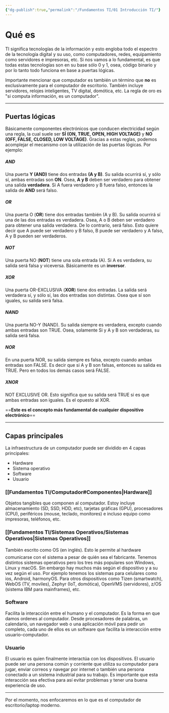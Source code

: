 ```yaml
---
{"dg-publish":true,"permalink":"/Fundamentos TI/01 Introducción TI/"}
---
```


# Qué es

TI significa tecnologías de la información y esto engloba todo el espectro de la tecnología digital y su uso, como computadores, redes, equipamiento como servidores e impresoras, etc.
Si nos vamos a lo fundamental, es que todas estas tecnologías son en su base sólo 0 y 1, osea, código binario y por lo tanto todo funciona en base a puertas lógicas.

Importante mencionar que computador es también un término que **no** es exclusivamente para el computador de escritorio. También incluye servidores, relojes inteligentes, TV digital, domótica, etc.
La regla de oro es "si computa información, es un computador".

---
## Puertas lógicas

Básicamente componentes electrónicos que conducen electricidad según una regla, la cual suele ser **SÍ (ON, TRUE, OPEN, HIGH VOLTAGE)** y **NO (OFF, FALSE, CLOSED, LOW VOLTAGE)**.
Gracias a estas reglas, podemos acomplejar el mecanismo con la utilización de las puertas lógicas.
Por ejemplo:
##### AND
Una puerta **Y (AND)** tiene dos entradas **(A y B)**. Su salida ocurrirá sí, y sólo sí, ambas entradas son **ON**.
Osea, **A y B** deben ser verdadero para obtener una salida **verdadera**. Si A fuera verdadero y B fuera falso, entonces la salida de **AND** será falso.

##### OR
Una puerta O (**OR**) tiene dos entradas también (A y B). Su salida ocurrirá sí una de las dos entradas es verdadera.
Osea, A o B deben ser verdadero para obtener una salida verdadera. De lo contrario, será falso.
Esto quiere decir que A puede ser verdadero y B falso, B puede ser verdadero y A falso, A y B pueden ser verdaderos.

##### NOT
Una puerta NO (**NOT**) tiene una sola entrada (A). Si A es verdadera, su salida será falsa y viceversa.
Básicamente es un **inversor**.

##### XOR
Una puerta OR-EXCLUSIVA (**XOR**) tiene dos entradas. La salida será verdadera sí, y sólo sí, las dos entradas son distintas. Osea que sí son iguales, su salida será falsa.

##### NAND
Una puerta NO-Y (NAND). Su salida siempre es verdadera, excepto cuando ambas entradas son TRUE.
Osea, solamente Si y A y B son verdaderas, su salida será falsa. 

##### NOR
En una puerta NOR, su salida siempre es falsa, excepto cuando ambas entradas son FALSE.
Es decir que si A y B son falsas, entonces su salida es TRUE. Pero en todos los demás casos será FALSE.

##### XNOR
NOT EXCLUSIVE OR. Esto significa que su salida será TRUE si es que ambas entradas son iguales. Es el opuesto al XOR.

==**Este es el concepto más fundamental de cualquier dispositivo electrónico**==

---

## Capas principales

La infraestructura de un computador puede ser dividido en 4 capas principales:
- Hardware
- Sistema operativo
- Software
- Usuario
### [[Fundamentos TI/Computador#Componentes\|Hardware]]

Objetos tangibles que componen al computador. Estoy incluye almacenamiento (SD, SSD, HDD, etc), tarjetas gráficas (GPU), procesadores (CPU), periféricos (mouse, teclado, monitores) e incluso equipo como impresoras, teléfonos, etc.

### [[Fundamentos TI/Sistemas Operativos/Sistemas Operativos\|Sistemas Operativos]]

También escrito como OS (en inglés). Esto le permite al hardware comunicarse con el sistema a pesar de quién sea el fabricante. Tenemos distintos sistemas operativos pero los tres más populares son Windows, Linux y macOS. Sin embargo hay muchos más según el dispositivo y a su vez según el uso. Por ejemplo tenemos los sistemas para celulares como ios, Android, harmonyOS. Para otros dispositivos como Tizen (smartwatch), WebOS (TV, moviles), Zephyr (IoT, domótica), OpenVMS (servidores), z/OS (sistema IBM para mainframes), etc.

### Software

Facilita la interacción entre el humano y el computador. Es la forma en que damos ordenes al computador. Desde procesadores de palabras, un calendario, un navegador web o una aplicación móvil para pedir un completo, cada uno de ellos es un software que facilita la interacción entre usuario-computador.

### Usuario

El usuario es quien finalmente interactúa con los dispositivos. El usuario puede ser una persona común y corriente que utiliza su computador para jugar, enviar correos y navegar por internet o también una persona conectado a un sistema industrial para su trabajo.
Es importante que esta interacción sea efectiva para así evitar problemas y tener una buena experiencia de uso.

---

Por el momento, nos enfocaremos en lo que es el computador de escritorio/laptop moderno.